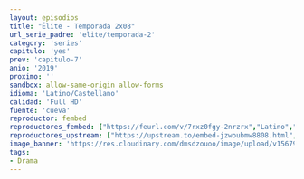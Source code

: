 ```yaml
---
layout: episodios
title: "Élite - Temporada 2x08"
url_serie_padre: 'elite/temporada-2'
category: 'series'
capitulo: 'yes'
prev: 'capitulo-7'
anio: '2019'
proximo: ''
sandbox: allow-same-origin allow-forms
idioma: 'Latino/Castellano'
calidad: 'Full HD'
fuente: 'cueva'
reproductor: fembed
reproductores_fembed: ["https://feurl.com/v/7rxz0fgy-2nrzrx","Latino","https://feurl.com/v/lg-y5bn2lp3xmj-","Latino","https://gdriveplayer.co/embed2.php?link=cTZTwRY5YnGF1TdtYx79AQzEc7IdxFjDraw1fyzv4vGtQbU6fqtVnTXdP4g1W%252FP4t9imvn%252Fpfd%252BFFcwApN4hBzYQmsR3klVk7Vsx2zbqJyovmCE35CZueEQwHYd94ARiN2W29Iznl%252FNT%252BJqz%252F7C%252FzpU3UW57fl9CYyp7Ic6pbxMfUO94AW9O%252BPsB3H%252F0MrLBU06guvHTHQbSjOxv8lptkg","Latino","https://myurlshort.live/v/yze03tez661rqzz","Castellano","https://api.cuevana3.io/stream/index.php?file=ek5lbm9xYWNrS0xYMTZLa2xNbkdvY3ZTb3BtZng4TGp6ZFpobGFMUGtPUFgzSmFhbk1XTzVkblBtS1JnbEplb21KUm5ZSlRTMGViVTBxZGdsdEhPb3RqWGFtTm1scHFqbk1LR2gzV3l3THVvd29aaVpjR21vNXlSb0tKbmhkZlUwTXlYb1hmSDFOZkpuV1JuYTVTWHJKV1haV3B5MHREbTJNS25xNlBIbnViSjFaeVg","Castellano","https://feurl.com/v/qyx60uek160qze3","Castellano","https://jplayer.club/v/0pgqyslx216km40","Castellano","https://mstream.space/1ud2y5zy331n","Castellano","https://mstream.space/vt34bdejtwm7","Castellano"]
reproductores_upstream: ["https://upstream.to/embed-jzwoubmw8808.html","Castellano"]
image_banner: 'https://res.cloudinary.com/dmsdzouoo/image/upload/v1567919047/Elite-temporada-2-castellano-online-min_a2xd2n.jpg'
tags:
- Drama
---
```











